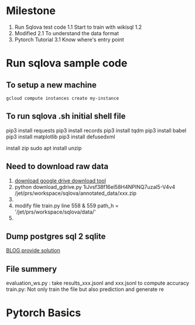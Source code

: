 # Milestone
1. Run Sqlova test code
	1.1 Start to train with wikisql
	1.2
2.	 Modified 
	2.1 To understand the data format
3. Pytorch Tutorial
	3.1 Know where's entry point

# Run sqlova sample code
## To setup a new machine
```
gcloud compute instances create my-instance
```
## To run sqlova .sh initial shell file
pip3 install requests
pip3 install records
pip3 install tqdm
pip3 install babel
pip3 install matplotlib
pip3 install defusedxml

install zip
sudo apt install unzip

## Need to download raw data

 1. [download google drive download tool](https://medium.com/tinghaochen/how-to-download-files-from-google-drive-through-terminal-4a6802707dbb)
 2. python download_gdrive.py 1iJvsf38f16el58H4NPINQ7uzal5-V4v4 /jet/prs/workspace/sqlova/annotated_data/xxx.zip
 3. 
 4. modify file train.py line 558 & 559 path_h = '/jet/prs/workspace/sqlova/data/'
 5. 
## Dump postgres sql 2 sqlite
[BLOG provide solution](https://manuelvanrijn.nl/blog/2012/01/18/convert-postgresql-to-sqlite/)


## File summery
evaluation_ws.py : take results_xxx.jsonl and xxx.jsonl to compute accuracy
train.py: Not only train the file but also prediction and generate re


# Pytorch Basics
## 
<!--stackedit_data:
eyJoaXN0b3J5IjpbLTI4NDg3ODc3OCwzNTEzNTg4MjcsMTk3Nj
A1NTA0NywxMjcyNDcxOTI2LC02MTYwOTQyMTVdfQ==
-->
